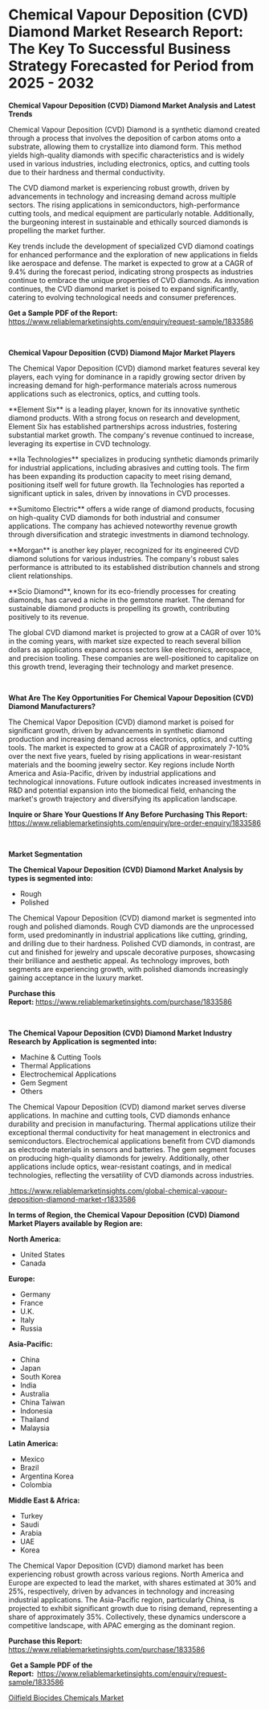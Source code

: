 <p><h1>Chemical Vapour Deposition (CVD) Diamond Market Research Report: The Key To Successful Business Strategy Forecasted for Period from 2025 - 2032</h1></p><p><strong>Chemical Vapour Deposition (CVD) Diamond Market Analysis and Latest Trends</strong></p>
<p><p>Chemical Vapour Deposition (CVD) Diamond is a synthetic diamond created through a process that involves the deposition of carbon atoms onto a substrate, allowing them to crystallize into diamond form. This method yields high-quality diamonds with specific characteristics and is widely used in various industries, including electronics, optics, and cutting tools due to their hardness and thermal conductivity.</p><p>The CVD diamond market is experiencing robust growth, driven by advancements in technology and increasing demand across multiple sectors. The rising applications in semiconductors, high-performance cutting tools, and medical equipment are particularly notable. Additionally, the burgeoning interest in sustainable and ethically sourced diamonds is propelling the market further.</p><p>Key trends include the development of specialized CVD diamond coatings for enhanced performance and the exploration of new applications in fields like aerospace and defense. The market is expected to grow at a CAGR of 9.4% during the forecast period, indicating strong prospects as industries continue to embrace the unique properties of CVD diamonds. As innovation continues, the CVD diamond market is poised to expand significantly, catering to evolving technological needs and consumer preferences.</p></p>
<p><strong>Get a Sample PDF of the Report:&nbsp;</strong> <a href="https://www.reliablemarketinsights.com/enquiry/request-sample/1833586?utm_campaign=3520&utm_medium=2&utm_source=Github&utm_content=ia&utm_term=03042025&utm_id=chemical-vapour-deposition-cvd-diamond">https://www.reliablemarketinsights.com/enquiry/request-sample/1833586</a></p>
<p>&nbsp;</p>
<p><strong>Chemical Vapour Deposition (CVD) Diamond Major Market Players</strong></p>
<p><p>The Chemical Vapor Deposition (CVD) diamond market features several key players, each vying for dominance in a rapidly growing sector driven by increasing demand for high-performance materials across numerous applications such as electronics, optics, and cutting tools.</p><p>**Element Six** is a leading player, known for its innovative synthetic diamond products. With a strong focus on research and development, Element Six has established partnerships across industries, fostering substantial market growth. The company's revenue continued to increase, leveraging its expertise in CVD technology.</p><p>**IIa Technologies** specializes in producing synthetic diamonds primarily for industrial applications, including abrasives and cutting tools. The firm has been expanding its production capacity to meet rising demand, positioning itself well for future growth. IIa Technologies has reported a significant uptick in sales, driven by innovations in CVD processes.</p><p>**Sumitomo Electric** offers a wide range of diamond products, focusing on high-quality CVD diamonds for both industrial and consumer applications. The company has achieved noteworthy revenue growth through diversification and strategic investments in diamond technology.</p><p>**Morgan** is another key player, recognized for its engineered CVD diamond solutions for various industries. The company's robust sales performance is attributed to its established distribution channels and strong client relationships.</p><p>**Scio Diamond**, known for its eco-friendly processes for creating diamonds, has carved a niche in the gemstone market. The demand for sustainable diamond products is propelling its growth, contributing positively to its revenue.</p><p>The global CVD diamond market is projected to grow at a CAGR of over 10% in the coming years, with market size expected to reach several billion dollars as applications expand across sectors like electronics, aerospace, and precision tooling. These companies are well-positioned to capitalize on this growth trend, leveraging their technology and market presence.</p></p>
<p>&nbsp;</p>
<p><strong>What Are The Key Opportunities For Chemical Vapour Deposition (CVD) Diamond Manufacturers?</strong></p>
<p><p>The Chemical Vapor Deposition (CVD) diamond market is poised for significant growth, driven by advancements in synthetic diamond production and increasing demand across electronics, optics, and cutting tools. The market is expected to grow at a CAGR of approximately 7-10% over the next five years, fueled by rising applications in wear-resistant materials and the booming jewelry sector. Key regions include North America and Asia-Pacific, driven by industrial applications and technological innovations. Future outlook indicates increased investments in R&D and potential expansion into the biomedical field, enhancing the market's growth trajectory and diversifying its application landscape.</p></p>
<p><strong>Inquire or Share Your Questions If Any Before Purchasing This Report:</strong> <a href="https://www.reliablemarketinsights.com/enquiry/pre-order-enquiry/1833586?utm_campaign=3520&utm_medium=2&utm_source=Github&utm_content=ia&utm_term=03042025&utm_id=chemical-vapour-deposition-cvd-diamond">https://www.reliablemarketinsights.com/enquiry/pre-order-enquiry/1833586</a></p>
<p>&nbsp;</p>
<p><strong>Market Segmentation</strong></p>
<p><strong>The Chemical Vapour Deposition (CVD) Diamond Market Analysis by types is segmented into:</strong></p>
<p><ul><li>Rough</li><li>Polished</li></ul></p>
<p><p>The Chemical Vapour Deposition (CVD) diamond market is segmented into rough and polished diamonds. Rough CVD diamonds are the unprocessed form, used predominantly in industrial applications like cutting, grinding, and drilling due to their hardness. Polished CVD diamonds, in contrast, are cut and finished for jewelry and upscale decorative purposes, showcasing their brilliance and aesthetic appeal. As technology improves, both segments are experiencing growth, with polished diamonds increasingly gaining acceptance in the luxury market.</p></p>
<p><strong>Purchase this Report:&nbsp;</strong><a href="https://www.reliablemarketinsights.com/purchase/1833586?utm_campaign=3520&utm_medium=2&utm_source=Github&utm_content=ia&utm_term=03042025&utm_id=chemical-vapour-deposition-cvd-diamond">https://www.reliablemarketinsights.com/purchase/1833586</a></p>
<p>&nbsp;</p>
<p><strong>The Chemical Vapour Deposition (CVD) Diamond Market Industry Research by Application is segmented into:</strong></p>
<p><ul><li>Machine & Cutting Tools</li><li>Thermal Applications</li><li>Electrochemical Applications</li><li>Gem Segment</li><li>Others</li></ul></p>
<p><p>The Chemical Vapour Deposition (CVD) diamond market serves diverse applications. In machine and cutting tools, CVD diamonds enhance durability and precision in manufacturing. Thermal applications utilize their exceptional thermal conductivity for heat management in electronics and semiconductors. Electrochemical applications benefit from CVD diamonds as electrode materials in sensors and batteries. The gem segment focuses on producing high-quality diamonds for jewelry. Additionally, other applications include optics, wear-resistant coatings, and in medical technologies, reflecting the versatility of CVD diamonds across industries.</p></p>
<p><a href="https://www.reliablemarketinsights.com/global-chemical-vapour-deposition-diamond-market-r1833586?utm_campaign=3520&utm_medium=2&utm_source=Github&utm_content=ia&utm_term=03042025&utm_id=chemical-vapour-deposition-cvd-diamond">&nbsp;https://www.reliablemarketinsights.com/global-chemical-vapour-deposition-diamond-market-r1833586</a></p>
<p><strong>In terms of Region, the Chemical Vapour Deposition (CVD) Diamond Market Players available by Region are:</strong></p>
<p>
    <p> <strong> North America: </strong>
        <ul>
            <li>United States</li>
            <li>Canada</li>
        </ul>
        </p> 
    <p> <strong> Europe: </strong>
        <ul>
            <li>Germany</li>
            <li>France</li>
            <li>U.K.</li>
            <li>Italy</li>
            <li>Russia</li>
        </ul>
        </p> 
    <p> <strong> Asia-Pacific: </strong>
        <ul>
            <li>China</li>
            <li>Japan</li>
            <li>South Korea</li>
            <li>India</li>
            <li>Australia</li>
            <li>China Taiwan</li>
            <li>Indonesia</li>
            <li>Thailand</li>
            <li>Malaysia</li>
        </ul>
        </p> 
    <p> <strong> Latin America: </strong>
        <ul>
            <li>Mexico</li>
            <li>Brazil</li>
            <li>Argentina Korea</li>
            <li>Colombia</li>
        </ul>
        </p> 
    <p> <strong> Middle East & Africa: </strong>
        <ul>
            <li>Turkey</li>
            <li>Saudi</li>
            <li>Arabia</li>
            <li>UAE</li>
            <li>Korea</li>
        </ul>
    </p>
    </p>
<p><p>The Chemical Vapor Deposition (CVD) diamond market has been experiencing robust growth across various regions. North America and Europe are expected to lead the market, with shares estimated at 30% and 25%, respectively, driven by advances in technology and increasing industrial applications. The Asia-Pacific region, particularly China, is projected to exhibit significant growth due to rising demand, representing a share of approximately 35%. Collectively, these dynamics underscore a competitive landscape, with APAC emerging as the dominant region.</p></p>
<p><strong>Purchase this Report: </strong><a href="https://www.reliablemarketinsights.com/purchase/1833586?utm_campaign=3520&utm_medium=2&utm_source=Github&utm_content=ia&utm_term=03042025&utm_id=chemical-vapour-deposition-cvd-diamond">https://www.reliablemarketinsights.com/purchase/1833586</a></p>
<p>&nbsp;<strong>Get a Sample PDF of the Report:&nbsp;&nbsp;</strong><a href="https://www.reliablemarketinsights.com/enquiry/request-sample/1833586?utm_campaign=3520&utm_medium=2&utm_source=Github&utm_content=ia&utm_term=03042025&utm_id=chemical-vapour-deposition-cvd-diamond">https://www.reliablemarketinsights.com/enquiry/request-sample/1833586</a></p>
<p><strong></strong></p>
<p><p><a href="https://github.com/guyotkiferhi/Market-Research-Report-List-1/blob/main/oilfield-biocides-chemicals-market.md?utm_campaign=3520&utm_medium=2&utm_source=Github&utm_content=ia&utm_term=03042025&utm_id=chemical-vapour-deposition-cvd-diamond">Oilfield Biocides Chemicals Market</a></p></p>